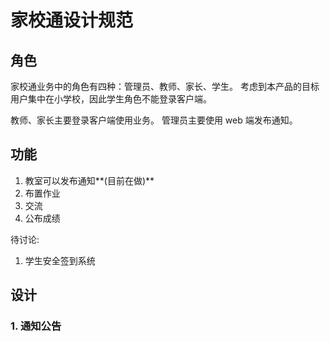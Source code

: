 # 家校通设计规范

## 角色

家校通业务中的角色有四种：管理员、教师、家长、学生。
考虑到本产品的目标用户集中在小学校，因此学生角色不能登录客户端。

教师、家长主要登录客户端使用业务。
管理员主要使用 web 端发布通知。

## 功能
1. 教室可以发布通知**(目前在做)**
2. 布置作业
3. 交流
4. 公布成绩

待讨论:
1. 学生安全签到系统

## 设计

### 1. 通知公告



